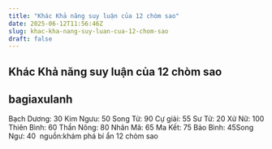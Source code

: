 ```yaml
---
title: "Khác Khả năng suy luận của 12 chòm sao"
date: 2025-06-12T11:56:46Z
slug: khac-kha-nang-suy-luan-cua-12-chom-sao
draft: false
---
```


## Khác Khả năng suy luận của 12 chòm sao

## bagiaxulanh

​Bạch Dương: 30​ ​Kim Ngưu: 50​ ​Song Tử: 90​ ​Cự giải: 55​ ​Sư Tử: 20​ ​Xử Nữ: 100​ ​Thiên Bình: 60​ ​Thần Nông: 80​ ​Nhân Mã: 65​ ​Ma Kết: 75​ ​Bảo Bình: 45​ ​Song Ngư: 40​ ​ ​nguồn:khám phá bí ẩn 12 chòm sao​ ​